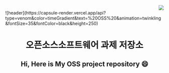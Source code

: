 <div align=right><a href="https://hits.seeyoufarm.com"><img src="https://hits.seeyoufarm.com/api/count/incr/badge.svg?url=https%3A%2F%2Fgithub.com%2Fgjbae1212%2Fhit-counter&count_bg=%23CA9EF3&title_bg=%23009EFF&icon=mixcloud.svg&icon_color=%23FFFFFF&title=viewer&edge_flat=true"/></a></div>
![header](https://capsule-render.vercel.app/api?type=venom&color=timeGradient&text=%20OSS%20&animation=twinkling&fontSize=35&fontColor=black&height=250)
<div align=center>

# 오픈소스소프트웨어 과제 저장소
## Hi, Here is My OSS project repository 😄

</div>

